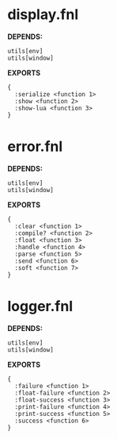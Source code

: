 # display.fnl
> 

**DEPENDS:**
```
utils[env]
utils[window]
```

**EXPORTS**
```fennel
{
  :serialize <function 1>
  :show <function 2>
  :show-lua <function 3>
}
```

# error.fnl
> 

**DEPENDS:**
```
utils[env]
utils[window]
```

**EXPORTS**
```fennel
{
  :clear <function 1>
  :compile? <function 2>
  :float <function 3>
  :handle <function 4>
  :parse <function 5>
  :send <function 6>
  :soft <function 7>
}
```

# logger.fnl
> 

**DEPENDS:**
```
utils[env]
utils[window]
```

**EXPORTS**
```fennel
{
  :failure <function 1>
  :float-failure <function 2>
  :float-success <function 3>
  :print-failure <function 4>
  :print-success <function 5>
  :success <function 6>
}
```


